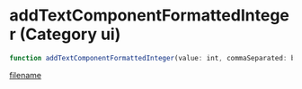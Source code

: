 # addTextComponentFormattedInteger (Category ui)

```js
function addTextComponentFormattedInteger(value: int, commaSeparated: boolean): void
```

[filename](addTextComponentFormattedInteger_m.md ':include')